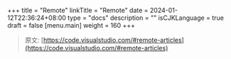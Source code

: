 +++
title = "Remote"
linkTitle = "Remote"
date = 2024-01-12T22:36:24+08:00
type = "docs"
description = ""
isCJKLanguage = true
draft = false
[menu.main]
    weight = 160
+++

> 原文: [https://code.visualstudio.com/#remote-articles](https://code.visualstudio.com/#remote-articles)
